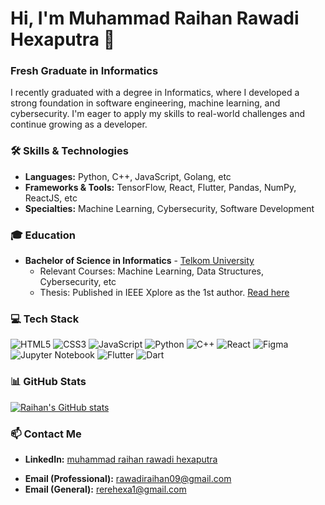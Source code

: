 # Hi, I'm Muhammad Raihan Rawadi Hexaputra 👋

### Fresh Graduate in Informatics

I recently graduated with a degree in Informatics, where I developed a strong foundation in software engineering, machine learning, and cybersecurity. I'm eager to apply my skills to real-world challenges and continue growing as a developer.

### 🛠️ Skills & Technologies
- **Languages:** Python, C++, JavaScript, Golang, etc
- **Frameworks & Tools:** TensorFlow, React, Flutter, Pandas, NumPy, ReactJS, etc
- **Specialties:** Machine Learning, Cybersecurity, Software Development

### 🎓 Education
- **Bachelor of Science in Informatics** - [Telkom University]([#](https://telkomuniversity.ac.id/))
  - Relevant Courses: Machine Learning, Data Structures, Cybersecurity, etc
  - Thesis: Published in IEEE Xplore as the 1st author. [Read here](https://ieeexplore.ieee.org/document/10586174)

### 💻 Tech Stack
![HTML5](https://img.shields.io/badge/html5-%23E34F26.svg?style=for-the-badge&logo=html5&logoColor=white)
![CSS3](https://img.shields.io/badge/css3-%231572B6.svg?style=for-the-badge&logo=css3&logoColor=white)
![JavaScript](https://img.shields.io/badge/javascript-%23323330.svg?style=for-the-badge&logo=javascript&logoColor=%23F7DF1E)
![Python](https://img.shields.io/badge/python-3670A0?style=for-the-badge&logo=python&logoColor=ffdd54)
![C++](https://img.shields.io/badge/c++-%2300599C.svg?style=for-the-badge&logo=c%2B%2B&logoColor=white)
![React](https://img.shields.io/badge/react-%2320232a.svg?style=for-the-badge&logo=react&logoColor=%2361DAFB)
![Figma](https://img.shields.io/badge/figma-%23F24E1E.svg?style=for-the-badge&logo=figma&logoColor=white)
![Jupyter Notebook](https://img.shields.io/badge/jupyter-%23FA0F00.svg?style=for-the-badge&logo=jupyter&logoColor=white)
![Flutter](https://img.shields.io/badge/Flutter-%2302569B.svg?style=for-the-badge&logo=Flutter&logoColor=white)
![Dart](https://img.shields.io/badge/dart-%230175C2.svg?style=for-the-badge&logo=dart&logoColor=white)

### 📊 GitHub Stats
[![Raihan's GitHub stats](https://github-readme-stats.vercel.app/api?username=RaihanHexaputra)](https://github.com/anuraghazra/github-readme-stats)

### 📫 Contact Me
- **LinkedIn:** [muhammad raihan rawadi hexaputra](https://www.linkedin.com/in/muhammad-raihan-rawadi-hexaputra/)
<!-- **Website:** [Your Portfolio](#) -->
- **Email (Professional):** rawadiraihan09@gmail.com
- **Email (General):** rerehexa1@gmail.com

